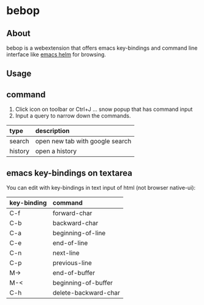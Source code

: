 bebop
=====

About
-----

bebop is a webextension that offers
emacs key-bindings and command line interface like
[emacs helm](https://github.com/emacs-helm/helm) for browsing.


Usage
-----

## command

1. Click icon on toolbar or Ctrl+J ... snow popup that has command input
2. Input a query to narrow down the commands.

| type        | description                     |
|:------------|:------------------------------- |
| search      | open new tab with google search |
| history     | open a history                  |


## emacs key-bindings on textarea

You can edit with key-bindings in text input of html (not browser native-ui):

| key-binding | command              |
|:------------|:-------------------- |
| C-f         | forward-char         |
| C-b         | backward-char        |
| C-a         | beginning-of-line    |
| C-e         | end-of-line          |
| C-n         | next-line            |
| C-p         | previous-line        |
| M->         | end-of-buffer        |
| M-<         | beginning-of-buffer  |
| C-h         | delete-backward-char |
